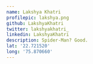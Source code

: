```yaml
---
name: Lakshya Khatri
profilepic: lakshya.png
github: LakshyaKhatri
twitter: lakshyakhatri_
linkedin: LakshyaKhatri
description: Spider-Man? Good.
lat: '22.721520'
long: '75.870660'
---
```

